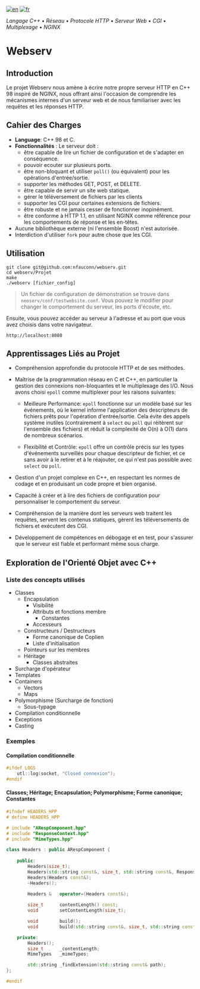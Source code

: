 [![en](https://img.shields.io/badge/lang-en-pink.svg)](https://github.com/nfauconn/webserv/blob/master/README.md)
[![fr](https://img.shields.io/badge/lang-fr-purple.svg)](https://github.com/nfauconn/webserv/blob/master/README.fr.md)

*Langage C++* • *Réseau* • *Protocole HTTP* • *Serveur Web* • *CGI* • *Multiplexage* • *NGINX*

# Webserv

## Introduction
Le projet Webserv nous amène à écrire notre propre serveur HTTP en C++ 98 inspiré de NGINX, nous offrant ainsi l'occasion de comprendre les mécanismes internes d'un serveur web et de nous familiariser avec les requêtes et les réponses HTTP.

## Cahier des Charges
- **Language**: C++ 98 et C.
- **Fonctionnalités** : Le serveur doit :
  - être capable de lire un fichier de configuration et de s'adapter en conséquence.
  - pouvoir ecouter sur plusieurs ports.
  - être non-bloquant et utiliser `poll()` (ou équivalent) pour les opérations d'entrée/sortie.
  - supporter les méthodes GET, POST, et DELETE.
  - être capable de servir un site web statique.
  - gérer le téléversement de fichiers par les clients
  - supporter les CGI pour certaines extensions de fichiers.
  - être robuste et ne jamais cesser de fonctionner inopinément.
  - être conforme à HTTP 1.1, en utilisant NGINX comme référence pour les comportements de réponse et les en-têtes.
- Aucune bibliothèque externe (ni l'ensemble Boost) n'est autorisée.
- Interdiction d'utiliser `fork` pour autre chose que les CGI.

## Utilisation

```shell
git clone git@github.com:nfauconn/webserv.git
cd webserv/Projet
make
./webserv [fichier_config]
```

> Un fichier de configuration de démonstration se trouve dans `neoserv/conf/testwebsite.conf`. Vous pouvez le modifier pour changer le comportement du serveur, les ports d'écoute, etc.

Ensuite, vous pouvez accéder au serveur à l'adresse et au port que vous avez choisis dans votre navigateur.

```web
http://localhost:8080
```

## Apprentissages Liés au Projet
- Compréhension approfondie du protocole HTTP et de ses méthodes.
- Maîtrise de la programmation réseau en C et C++, en particulier la gestion des connexions non-bloquantes et le multiplexage des I/O. Nous avons choisi `epoll` comme multiplexer pour les raisons suivantes:

	- Meilleure Performance: `epoll` fonctionne sur un modèle basé sur les événements, où le kernel informe l'application des descripteurs de fichiers prêts pour l'opération d'entrée/sortie. Cela évite des appels système inutiles (contrairement à `select` ou `poll` qui réitèrent sur l'ensemble des fichiers) et réduit la complexité de O(n) à O(1) dans de nombreux scénarios.

	- Flexibilité et Contrôle: `epoll` offre un contrôle précis sur les types d'événements surveillés pour chaque descripteur de fichier, et ce sans avoir à le retirer et à le réajouter, ce qui n'est pas possible avec `select` ou `poll`.

- Gestion d'un projet complexe en C++, en respectant les normes de codage et en produisant un code propre et bien organisé.
- Capacité à créer et à lire des fichiers de configuration pour personnaliser le comportement du serveur.
- Compréhension de la manière dont les serveurs web traitent les requêtes, servent les contenus statiques, gèrent les téléversements de fichiers et exécutent des CGI.
- Développement de compétences en débogage et en test, pour s'assurer que le serveur est fiable et performant même sous charge.


## Exploration de l'Orienté Objet avec C++

### Liste des concepts utilisés
- Classes
  - Encapsulation
    - Visibilité
    - Attributs et fonctions membre
      - Constantes
    - Accesseurs
  - Constructeurs / Destructeurs
    - Forme canonique de Coplien
    - Liste d'initialisation
  - Pointeurs sur les membres
  - Héritage
    - Classes abstraites  
- Surcharge d'opérateur
- Templates
- Containers
  - Vectors
  - Maps
- Polymorphisme (Surcharge de fonction)
  - Sous-typage
- Compilation conditionnelle
- Exceptions
- Casting

### Exemples

#### Compilation conditionnelle
```cpp
#ifdef LOGS
	utl::log(socket, "Closed connexion");
#endif
```

#### Classes; Héritage; Encapsulation; Polymorphisme; Forme canonique; Constantes
```cpp
#ifndef HEADERS_HPP
# define HEADERS_HPP

# include "ARespComponent.hpp"
# include "ResponseContext.hpp"
# include "MimeTypes.hpp"

class Headers : public ARespComponent {
	
	public:
		Headers(size_t);
		Headers(std::string const&, size_t, std::string const&, ResponseContext const&, std::string const&);
		Headers(Headers const&);
		~Headers();
	
		Headers &	operator=(Headers const&);

		size_t		contentLength() const;
		void		setContentLength(size_t);

		void 		build();
		void		build(std::string const&, size_t, std::string const&, ResponseContext const&, std::string const&);

	private:
		Headers();
		size_t		_contentLength;
		MimeTypes	_mimeTypes;

		std::string	_findExtension(std::string const& path);
};

#endif
```